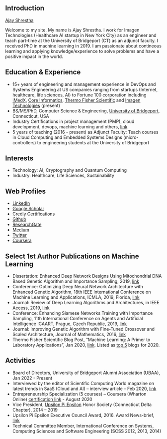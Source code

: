 <script src="https://platform.linkedin.com/badges/js/profile.js" async defer type="text/javascript"></script>

## Introduction
<div class="badge-base LI-profile-badge" data-locale="en_US" data-size="large" data-theme="light" data-type="VERTICAL" data-vanity="ajayshrestha" data-version="v1"><a class="badge-base__link LI-simple-link" href="https://www.linkedin.com/in/ajayshrestha?trk=profile-badge">Ajay Shrestha</a></div>
              
              
Welcome to my site. My name is Ajay Shrestha. I work for Imagen Technologies (Healthcare AI startup in New York City) as an engineer and teach part-time at the University of Bridgeport (CT) as an adjunct faculty. I received PhD in machine learning in 2019. I am passionate about contineous learning and applying knowledge/experience to solve problems and have a positive impact in the world.


## Education & Experience
- 15+ years of engineering and management experience in DevOps and Systems Engineering at US companies ranging from startups (Internet, healthcare, life sciences, AI) to Fortune 100 corporation including [iMedX](https://imedx.com/), [Core Informatics](http://coreinformatics.com/), [Thermo Fisher Scientific](https://www.thermofisher.com/us/en/home.html) and [Imagen Technologies](https://imagen.ai/) (present)
- BS/MS/PhD, Computer Science & Engineering, [University of Bridgeport](https://www.bridgeport.edu/), Connecticut, USA
- Industry Certifications in project management (PMP), cloud development, devops, machine learning and others, [link](https://www.youracclaim.com/users/ajayshrestha/badges) 
- 5 years  of teaching (2016 - present) as Adjunct Faculty: Teach courses in Cloud Computing and Embedded Systems Designs (micro-controllers) to engineering students at the University of Bridgeport


## Interests
- Technology: AI, Cryptography and Quantum Computing
- Industry: Healthcare, Life Sciences, Sustainability

## Web Profiles
- [LinkedIn](https://www.linkedin.com/in/ajayshrestha/)
- [Google Scholar](https://scholar.google.com/citations?user=wtBCz0QAAAAJ)
- [Credly Certifications](https://www.youracclaim.com/users/ajayshrestha/badges)
- [Github](https://github.com/shrestha-ajay)
- [ResearchGate](https://www.researchgate.net/profile/Ajay-Shrestha)
- [Medium](https://ajay-shrestha.medium.com/)
- [Twitter](https://twitter.com/ajayshrestha)
- [Coursera](https://www.coursera.org/user/4da4f705ec02df3d04335eb2f75c44c8)


## Select 1st Author Publications on Machine Learning
-	Dissertation: Enhanced Deep Network Designs Using Mitochondrial DNA Based Genetic Algorithm and Importance Sampling, 2019, [link](https://www.proquest.com/docview/2322784986/631422EFED204CFDPQ/)
-	Conference: Optimizing Deep Neural Network Architecture with Enhanced Genetic Algorithm, 18th IEEE International Conference on Machine Learning and Applications, ICMLA, 2019, Florida, [link](https://ieeexplore.ieee.org/abstract/document/8999193)
-	Journal: Review of Deep Learning Algorithms and Architectures, in IEEE Access, 2019, [link](https://ieeexplore.ieee.org/document/8694781)
-	Conference: Enhancing Siamese Networks Training with Importance Sampling, 11th International Conference on Agents and Artificial Intelligence ICAART, Prague, Czech Republic, 2019, [link](http://dx.doi.org/10.5220/0007371706100615)
-	Journal: Improving Genetic Algorithm with Fine-Tuned Crossover and Scaled Architecture, Journal of Mathematics, 2016, [link](http://dx.doi.org/10.1155/2016/4015845)
-	Thermo Fisher Scientific Blog Post, “Machine Learning: A Primer to Laboratory Applications”, Jan 2020,  [link](https://www.thermofisher.com/blog/connectedlab/machine-learning-a-primer-to-laboratory-applications/). Listed as [top 5](https://www.thermofisher.com/blog/connectedlab/top-5-connected-lab-blogs-for-2020/) blogs for 2020.


## Activities
- Board of Directors, University of Bridgeport Alumni Association (UBAA), Jan 2022 - Present
-	Interviewed by the editor of Scientific Computing World magazine on latest trends in SaaS (Cloud and AI) – interview article – Feb 2020, [link](https://www.scientific-computing.com/feature/making-case-cloud)
-	Entrepreneurship Specialization (5 courses) – Coursera (Wharton Online) [certification link](https://www.coursera.org/account/accomplishments/specialization/certificate/ZL4WT3NHK2AT) - August 2020
-	Vice President, [Upsilon Pi Epsilon](https://upe.acm.org/) Honor Society (Connecticut Delta Chapter), 2014 – 2019
-	Upsilon Pi Epsilon Executive Council Award, 2016. Award News-brief, [link](https://www.cs.ucla.edu/wp-content/uploads/cs/UPE-News-August-2016-Scholarships.pdf)
- Technical Committee Member, International Conference on Systems, Computing Sciences and Software Engineering (SCSS 2012, 2013, 2014)

